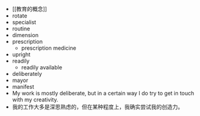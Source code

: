 - [[教育的概念]]
- rotate
- specialist
- routine
- dimension
- prescription
	- prescription medicine
- upright
- readily
	- readily available
- deliberately
- mayor
- manifest
- My work is mostly deliberate, but in a certain way I do try to get in touch with my creativity.
- 我的工作大多是深思熟虑的，但在某种程度上，我确实尝试我的创造力。